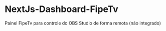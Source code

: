 # NextJs-Dashboard-FipeTv
Painel FipeTv para controle do OBS Studio de forma remota (não integrado)
